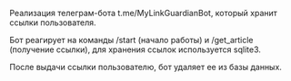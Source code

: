 Реализация телеграм-бота t.me/MyLinkGuardianBot, который хранит ссылки пользователя.

Бот реагирует на команды /start (начало работы) и /get_article (получение ссылки), для хранения ссылок используется sqlite3.

После выдачи ссылки пользователю, бот удаляет ее из базы данных.
